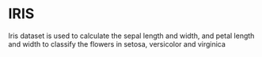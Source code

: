 # IRIS
Iris dataset is used to calculate the sepal length and width, and petal length and width to classify the flowers in setosa, versicolor and virginica
